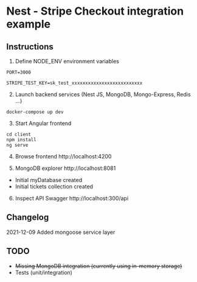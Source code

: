 # Nest - Stripe Checkout integration example

## Instructions

1. Define NODE_ENV environment variables
```
PORT=3000

STRIPE_TEST_KEY=sk_test_xxxxxxxxxxxxxxxxxxxxxxxxxx
```
2. Launch backend services (Nest JS, MongoDB, Mongo-Express, Redis ...)
```
docker-compose up dev
````

3. Start Angular frontend
```
cd client
npm install
ng serve
```

4. Browse frontend http://localhost:4200

5. MongoDB explorer http://localhost:8081
- Initial myDatabase created
- Initial tickets collection created

6. Inspect API Swagger http://localhost:300/api

## Changelog

2021-12-09 Added mongoose service layer

## TODO
- ~~Missing MongoDB integration (currently using in-memory storage)~~
- Tests (unit/integration)